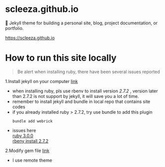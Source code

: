 # scleeza.github.io
:triangular_ruler: Jekyll theme for building a personal site, blog, project documentation, or portfolio.

https://scleeza.github.io

# How to run this site locally
> Be alert when installing ruby, there have been several issues reported

1.Install jekyll on your computer [link](https://jekyllrb.com/docs/installation/macos/)
 * when installing ruby, pls use rbenv to install version _2.7.2_ , 
 version later than 2.7.2 is not support by jekyll, it will save you a lot of time.
 * remember to install jekyll and bundle in local repo that contains site codes
 * if you already installed ruby > 2.7.2, try use bundle to add this plugin
    ```console
    bundle add webrick
    ```
 * issues here\
    [ruby 3.0.0](https://github.com/github/pages-gem/issues/752) \
    [rbeny install 2.7.2](https://github.com/rbenv/ruby-build/issues/1483) 
    
2.Modify gem file [link](https://docs.github.com/en/github/working-with-github-pages/testing-your-github-pages-site-locally-with-jekyll)
 * I use remote theme
